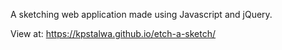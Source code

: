 A sketching web application made using Javascript and jQuery.

View at:
https://kpstalwa.github.io/etch-a-sketch/

